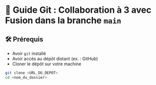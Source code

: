 # 📘 Guide Git : Collaboration à 3 avec Fusion dans la branche `main`

## 🛠️ Prérequis
- Avoir `git` installé
- Avoir accès au dépôt distant (ex. : GitHub)
- Cloner le dépôt sur votre machine

```bash
git clone <URL_DU_DEPOT>
cd <nom_du_dossier>
